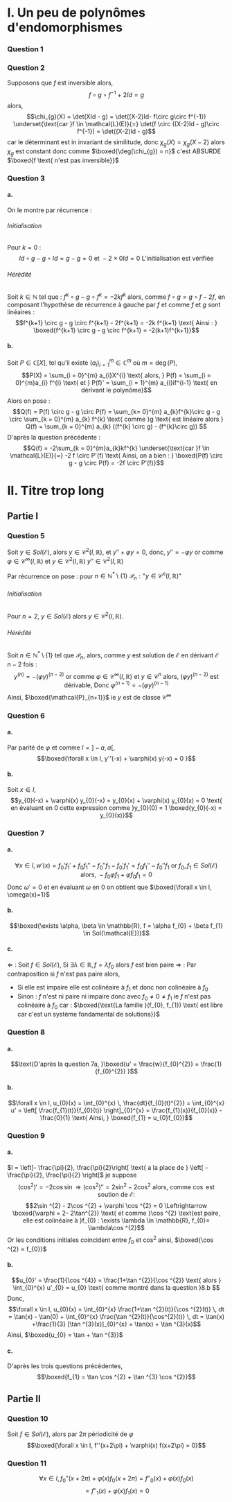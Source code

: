 # I. Un peu de polynômes d'endomorphismes
### Question 1

### Question 2
Supposons que $f$ est inversible alors, 
$$f\circ g \circ f^{-1}+ 2Id = g$$
alors, 
$$\chi_{g}(X) = \det(XId - g) = \det((X-2)Id- f\circ g\circ f^{-1}) \underset{\text{car }f \in \mathcal{L}(E)}{=} \det(f \circ ((X-2)Id - g)\circ f^{-1}) = \det((X-2)Id - g)$$
car le déterminant est in invariant de similitude, donc $\chi_{g} (X) = \chi_{g}(X-2)$ alors $\chi_{g}$ est constant donc comme $\boxed{\deg(\chi_{g}) = n}$ c'est ABSURDE $\boxed{f \text{ n'est pas inversible}}$

### Question 3
#### a.
On le montre par récurrence : 
###### Initialisation
Pour $k=0$ : 
$$Id \circ g - g \circ Id =  g-g = 0 \text{ et } -2 \times 0 Id = 0 \text{ L'initialisation est vérifiée}$$

###### Hérédité
Soit $k \in \mathbb{N}$ tel que : $f^{k} \circ g - g\circ f^{k}= -2kf^{k}$
alors, comme $f \circ g = g \circ f - 2f$, en composant l'hypothèse de récurrence à gauche par $f$ et comme $f$ et $g$ sont linéaires : 
$$f^{k+1} \circ g - g \circ f^{k+1} - 2f^{k+1} = -2k f^{k+1} \text{ Ainsi : } \boxed{f^{k+1} \circ g - g \circ f^{k+1} = -2(k+1)f^{k+1}}$$

#### b.
Soit $P \in \mathbb{C}[X]$, tel qu'il existe $(a_{i})_{i = 1}^{m} \in \mathbb{C}^{m}$ où $m=\deg(P)$, 
$$P(X) = \sum_{i = 0}^{m} a_{i}X^{i} \text{ alors, } P(f) = \sum_{i = 0}^{m}a_{i} f^{i} \text{ et } P(f)' = \sum_{i = 1}^{m} a_{i}if^{i-1} \text{ en dérivant le polynôme}$$
Alors on pose : 
$$Q(f) = P(f) \circ g - g \circ P(f) = \sum_{k= 0}^{m} a_{k}f^{k}\circ g - g \circ \sum_{k = 0}^{m} a_{k} f^{k} \text{ comme }g \text{ est linéaire alors } Q(f) = \sum_{k = 0}^{m} a_{k} ((f^{k} \circ g) -  (f^{k}\circ g)) $$
D'après la question précédente : 
$$Q(f) = -2\sum_{k = 0}^{m}a_{k}kf^{k} \underset{\text{car }f \in \mathcal{L}(E)}{=} -2 f \circ P'(f) \text{ Ainsi, on a bien : } \boxed{P(f) \circ g - g \circ P(f) = -2f \circ P'(f)}$$

# II. Titre trop long
## Partie I
### Question 5
Soit $y \in Sol(\mathcal{E})$, alors $y \in \mathcal{C}^{2}(I, \mathbb{R})$, et $y'' + \varphi y = 0$, donc, $y'' = -\varphi y$ or comme $\varphi \in \mathcal{C}^{\infty}(I, \mathbb{R})$ et $y \in \mathcal{C}^{2}(I, \mathbb{R})$ $y'' \in \mathcal{C}^{2}(I, \mathbb{R})$ 

Par récurrence on pose : pour $n \in \mathbb{N}^{*}\setminus \{ 1 \}$ $\mathcal{P}_{n}: \text{"}y \in \mathcal{C}^{n}(I, \mathbb{R})\text{"}$
###### Initialisation
Pour $n=2$, $y \in Sol(\mathcal{E})$ alors $y \in \mathcal{C}^{2}(I, \mathbb{R})$.

###### Hérédité
Soit $n \in \mathbb{N}^{*}\setminus \{ 1 \}$ tel que $\mathcal{P}_{n}$, alors, comme $y$ est solution de $\mathcal{E}$ en dérivant $\mathcal{E}$ $n-2$ fois : 
$$y^{(n)}= -(\varphi y)^{(n-2)} \text{ or comme }\varphi \in \mathcal{C}^{\infty}(I, \mathbb{R}) \text{ et } y \in \mathcal{C}^{n} \text{ alors, } (\varphi y)^{(n-2)} \text{ est dérivable, Donc } \varphi^{(n+1)} = - (\varphi y)^{(n-1)}$$
Ainsi, $\boxed{\mathcal{P}_{n+1}}$ ie $y$ est de classe $\mathcal{C}^{\infty}$

### Question 6
#### a.
Par parité de $\varphi$ et comme $I = ]-a, a[$, 
$$\boxed{\forall x \in I, y''(-x) + \varphi(x) y(-x) = 0  }$$

#### b.
Soit $x \in I$, 
$$y_{0}(-x)  + \varphi(x) y_{0}(-x) = y_{0}(x) + \varphi(x) y_{0}(x) = 0 \text{ en évaluant en 0 cette expression comme }y_{0}(0) = 1 \boxed{y_{0}(-x) = y_{0}(x)}$$

### Question 7
#### a.

$$\forall x \in I , w'(x) = f_{0}'f_{1}' + f_{0}f_{1}'' - f_{0}''f_{1}-f_{0}'f_{1}' = f_{0}f_{1}''-f_{0}''f_{1} \text{ or }f_{0}, f_{1} \in Sol(\mathcal{E})\text{ alors, } -f_{0}\varphi f_{1}+\varphi f_{0}f_{1}=0$$ Donc $\omega'=0$ et en évaluant $\omega$ en $0$ on obtient que $\boxed{\forall x \in I, \omega(x)=1}$

#### b.
$$\boxed{\exists \alpha, \beta \in \mathbb{R}, f = \alpha f_{0} + \beta f_{1} \in Sol(\mathcal{E})}$$

#### c.
$\Leftarrow$ : 
Soit $f \in Sol(\mathcal{E})$, Si $\exists \lambda \in \mathbb{R}, f = \lambda f_{0}$ alors $f$ est bien paire
$\Rightarrow$ : 
Par contraposition si $f$ n'est pas paire alors, 
- Si elle est impaire elle est colinéaire à $f_{1}$ et donc non colinéaire à $f_{0}$
- Sinon : $f$ n'est ni paire ni impaire donc avec $f_{0} \neq 0 \neq f_{1}$ ie $f$ n'est pas colinéaire à $f_{0}$ car : 
  $\boxed{\text{La famille }(f_{0}, f_{1}) \text{ est libre car  c'est un système fondamental de solutions}}$

### Question 8
#### a.
$$\text{D'après la question 7a, }\boxed{u' = \frac{w}{f_{0}^{2}} = \frac{1}{f_{0}^{2}} }$$

#### b.
$$\forall x \in I, u_{0}(x) = \int_{0}^{x}  \, \frac{dt}{f_{0}(t)^{2}} = \int_{0}^{x} u' = \left[ \frac{f_{1}(t)}{f_{0}(t)} \right]_{0}^{x} = \frac{f_{1}(x)}{f_{0}(x)} -\frac{0}{1} \text{ Ainsi, } \boxed{f_{1} = u_{0}f_{0}}$$

### Question 9
#### a.
$I = \left]- \frac{\pi}{2}, \frac{\pi}{2}\right[ \text{ a la place de } \left[ -\frac{\pi}{2}, \frac{\pi}{2} \right[$ je suppose
$$(\cos^{2})'= -2\cos \sin \Rightarrow (\cos ^{2})'' = 2\sin ^{2} - 2 \cos ^{2} \text{ alors, comme }\cos \text{ est soution de }\mathcal{E} : $$
$$2\sin ^{2} - 2\cos ^{2} + \varphi \cos ^{2} = 0 \Leftrightarrow \boxed{\varphi = 2- 2\tan^{2}} \text{ et comme }\cos ^{2} \text{est paire, elle est colinéaire à }f_{0} : \exists \lambda \in \mathbb{R}, f_{0}= \lambda\cos ^{2}$$
Or les conditions initiales coincident entre $f_{0}$ et $\cos ^{2}$ ainsi, $\boxed{\cos ^{2} = f_{0}}$

#### b.
$$u_{0}' = \frac{1}{\cos ^{4}} = \frac{1+\tan ^{2}}{\cos ^{2}} \text{ alors } \int_{0}^{x} u'_{0} = u_{0} \text{ comme montré dans la question }8.b $$
Donc, 
$$\forall x \in I, u_{0}(x) = \int_{0}^{x} \frac{1+\tan ^{2}(t)}{\cos ^{2}(t)} \, dt  = \tan(x) - \tan(0) + \int_{0}^{x} \frac{\tan ^{2}(t)}{\cos^{2}(t)} \, dt  = \tan(x) +\frac{1}{3} [\tan ^{3}(x)]_{0}^{x} = \tan(x) + \tan ^{3}(x)$$
Ainsi, $\boxed{u_{0} = \tan + \tan ^{3}}$

#### c.
D'après les trois questions précédentes, 
$$\boxed{f_{1} = \tan \cos ^{2} + \tan ^{3} \cos ^{2}}$$

## Partie II
### Question 10
Soit $f \in Sol(\mathcal{E})$, alors par $2\pi$ périodicité de $\varphi$
$$\boxed{\forall x \in I, f''(x+2\pi) + \varphi(x) f(x+2\pi) = 0}$$

### Question 11
$$\forall x \in I, f_{0}''(x+2\pi) + \varphi(x) f_{0}(x+2\pi) = f''_{0}(x) + \varphi(x)f_{0}(x) $$
$$= f''_{1}(x) + \varphi(x) f_{1}(x) = 0$$
